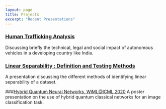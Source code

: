 ```yaml
---
layout: page
title: Projects
excerpt: "Recent Presentations"
---
```


### [Human Trafficking Analysis]()
Discussing briefly the technical, legal and social impact of autonomous vehicles in a developing country like India.

### [Linear Separability : Definition and Testing Methods](https://docs.google.com/presentation/d/e/2PACX-1vSG3ftjwjYIH1diCclmA1qJeidrxwoKfh7jX_cAupVBhVOHceY9tctVVrFkN6jO3n7foJyMMoT4iaW8/pub?start=false&loop=false&delayms=3000)
A presentation discussing the different methods of identifying linear separability of a dataset. 


###[Hybrid Quantum Neural Networks, WiML@ICML 2020]()
A poster presentation on the use of hybrid quantum classical networks for an image classification task. 
